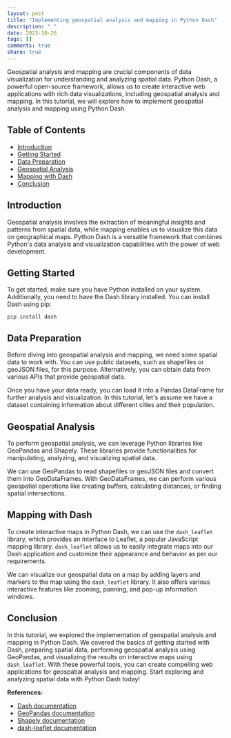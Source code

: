 ```yaml
---
layout: post
title: "Implementing geospatial analysis and mapping in Python Dash"
description: " "
date: 2023-10-26
tags: []
comments: true
share: true
---
```


Geospatial analysis and mapping are crucial components of data visualization for understanding and analyzing spatial data. Python Dash, a powerful open-source framework, allows us to create interactive web applications with rich data visualizations, including geospatial analysis and mapping. In this tutorial, we will explore how to implement geospatial analysis and mapping using Python Dash.

## Table of Contents
- [Introduction](#introduction)
- [Getting Started](#getting-started)
- [Data Preparation](#data-preparation)
- [Geospatial Analysis](#geospatial-analysis)
- [Mapping with Dash](#mapping-with-dash)
- [Conclusion](#conclusion)

## Introduction

Geospatial analysis involves the extraction of meaningful insights and patterns from spatial data, while mapping enables us to visualize this data on geographical maps. Python Dash is a versatile framework that combines Python's data analysis and visualization capabilities with the power of web development.

## Getting Started

To get started, make sure you have Python installed on your system. Additionally, you need to have the Dash library installed. You can install Dash using pip:

```
pip install dash
```

## Data Preparation

Before diving into geospatial analysis and mapping, we need some spatial data to work with. You can use public datasets, such as shapefiles or geoJSON files, for this purpose. Alternatively, you can obtain data from various APIs that provide geospatial data.

Once you have your data ready, you can load it into a Pandas DataFrame for further analysis and visualization. In this tutorial, let's assume we have a dataset containing information about different cities and their population.

## Geospatial Analysis

To perform geospatial analysis, we can leverage Python libraries like GeoPandas and Shapely. These libraries provide functionalities for manipulating, analyzing, and visualizing spatial data.

We can use GeoPandas to read shapefiles or geoJSON files and convert them into GeoDataFrames. With GeoDataFrames, we can perform various geospatial operations like creating buffers, calculating distances, or finding spatial intersections.

## Mapping with Dash

To create interactive maps in Python Dash, we can use the `dash_leaflet` library, which provides an interface to Leaflet, a popular JavaScript mapping library. `dash_leaflet` allows us to easily integrate maps into our Dash application and customize their appearance and behavior as per our requirements.

We can visualize our geospatial data on a map by adding layers and markers to the map using the `dash_leaflet` library. It also offers various interactive features like zooming, panning, and pop-up information windows.

## Conclusion

In this tutorial, we explored the implementation of geospatial analysis and mapping in Python Dash. We covered the basics of getting started with Dash, preparing spatial data, performing geospatial analysis using GeoPandas, and visualizing the results on interactive maps using `dash_leaflet`. With these powerful tools, you can create compelling web applications for geospatial analysis and mapping. Start exploring and analyzing spatial data with Python Dash today!

**References:**
- [Dash documentation](https://dash.plotly.com/)
- [GeoPandas documentation](https://geopandas.org/)
- [Shapely documentation](https://shapely.readthedocs.io/)
- [dash-leaflet documentation](https://dash-leaflet.herokuapp.com/)